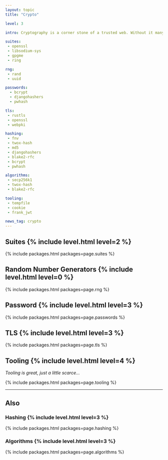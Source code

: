 ```yaml
---
layout: topic
title: "Crypto"

level: 3

intro: Cryptography is a corner stone of a trusted web. Without it many services could not be offered reliably. While rust has a strong RNG, the main suite in use isn't pure rust but the (in)famous openssl.

suites:
 - openssl
 - libsodium-sys
 - gpgme
 - ring

rng:
 - rand
 - uuid

passwords:
  - bcrypt
  - djangohashers
  - pwhash

tls:
 - rustls
 - openssl
 - webpki

hashing:
 - fnv
 - twox-hash
 - md5
 - djangohashers
 - blake2-rfc
 - bcrypt
 - pwhash

algorithms:
 - secp256k1
 - twox-hash
 - blake2-rfc

tooling:
 - tempfile
 - cookie
 - frank_jwt

news_tag: crypto
---
```



<h2>Suites  {% include level.html level=2 %}</h2>

{% include packages.html packages=page.suites %}


<h2>Random Number Generators  {% include level.html level=0 %}</h2>

{% include packages.html packages=page.rng %}


<h2>Password  {% include level.html level=3 %}</h2>

{% include packages.html packages=page.passwords %}


<h2>TLS  {% include level.html level=3 %}</h2>

{% include packages.html packages=page.tls %}



<h2>Tooling  {% include level.html level=4 %}</h2>

<p><em>Tooling is great, just a little scarce...</em></p>

{% include packages.html packages=page.tooling %}


---

<h2>Also</h2>


<h3>Hashing  {% include level.html level=3 %}</h3>

{% include packages.html packages=page.hashing %}


<h3>Algorithms  {% include level.html level=3 %}</h3>

{% include packages.html packages=page.algorithms %}
